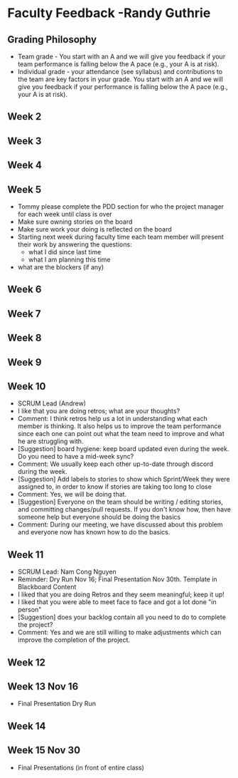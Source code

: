 # Faculty Feedback -Randy Guthrie #

## Grading Philosophy ##
- Team grade - You start with an A and we will give you feedback if your team performance is falling below the A pace (e.g., your A is at risk).
- Individual grade - your attendance (see syllabus) and contributions to the team are key factors in your grade.  You start with an A and we will give you feedback if your performance is falling below the A pace (e.g., your A is at risk).

## Week 2 ##

## Week 3 ##

## Week 4 ##

## Week 5 ##
- Tommy please complete  the PDD section for who the project manager for each week until class is over
- Make sure owning stories on the board
- Make sure work your doing is reflected on the board
- Starting next week during faculty time each team member will present their work by answering the questions: 
	- what I did since last time
	- what I am planning this time
 - what are the blockers (if any)


## Week 6 ##

## Week 7 ##

## Week 8 ##

## Week 9 ##

## Week 10 ##
- SCRUM Lead (Andrew)
- I like that you are doing retros; what are your thoughts?
- Comment: I think retros help us a lot in understanding what each member is thinking. It also helps us to improve the team performance since each one can point out what the team need to improve and what he are struggling with.
- [Suggestion] board hygiene: keep board updated even during the week. Do you need to have a mid-week sync?
- Comment: We usually keep each other up-to-date through discord during the week. 
- [Suggestion] Add labels to stories to show which Sprint/Week they were assigned to, in order to know if stories are taking too long to close
- Comment: Yes, we will be doing that.
- [Suggestion] Everyone on the team should be writing / editing stories, and committing changes/pull requests. If you don't know how, then have someone help but everyone should be doing the basics
- Comment: During our meeting, we have discussed about this problem and everyone now has known how to do the basics.

## Week 11 ##
 - SCRUM Lead: Nam Cong Nguyen
 - Reminder: Dry Run Nov 16; Final Presentation Nov 30th.  Template in Blackboard Content
 - I liked that you are doing Retros and they seem meaningful; keep it up!
 - I liked that you were able to meet face to face and got a lot done "in person"
 - [Suggestion] does your backlog contain all you need to do to complete the project?  
 - Comment: Yes and we are still willing to make adjustments which can improve the completion of the project.  

## Week 12 ##

## Week 13 Nov 16 ##

- Final Presentation Dry Run

## Week 14 ##

## Week 15 Nov 30 ##

 - Final Presentations (in front of entire class)
